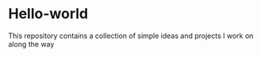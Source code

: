 # Hello-world
This repository contains a collection of simple ideas and projects I work on along the way
